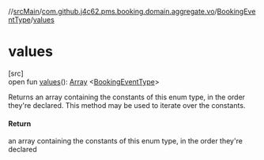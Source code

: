//[srcMain](../../../index.md)/[com.github.j4c62.pms.booking.domain.aggregate.vo](../index.md)/[BookingEventType](index.md)/[values](values.md)

# values

[src]\
open fun [values](values.md)(): [Array](https://kotlinlang.org/api/core/kotlin-stdlib/kotlin/-array/index.html)
&lt;[BookingEventType](index.md)&gt;

Returns an array containing the constants of this enum type, in the order they're declared. This method may be used to
iterate over the constants.

#### Return

an array containing the constants of this enum type, in the order they're declared
